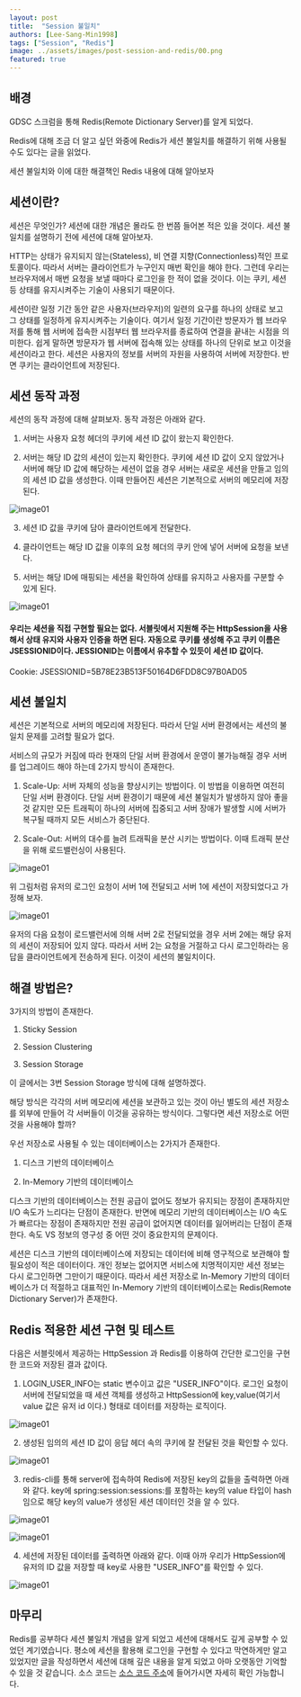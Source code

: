 ```yaml
---
layout: post
title:  "Session 불일치"
authors: [Lee-Sang-Min1998]
tags: ["Session", "Redis"]
image: ../assets/images/post-session-and-redis/00.png
featured: true
---
```


## 배경

GDSC 스크럼을 통해 Redis(Remote Dictionary Server)를 알게 되었다. 

Redis에 대해 조금 더 알고 싶던 와중에 Redis가 세션 불일치를 해결하기 위해 사용될 수도 있다는 글을 읽었다. 

세션 불일치와 이에 대한 해결책인 Redis 내용에 대해 알아보자

## 세션이란?

세션은 무엇인가? 세션에 대한 개념은 몰라도 한 번쯤 들어본 적은 있을 것이다. 세션 불일치를 설명하기 전에 세션에 대해 알아보자.

HTTP는 상태가 유지되지 않는(Stateless), 비 연결 지향(Connectionless)적인 프로토콜이다. 
따라서 서버는 클라이언트가 누구인지 매번 확인을 해야 한다. 
그런데 우리는 브라우저에서 매번 요청을 보낼 때마다 로그인을 한 적이 없을 것이다. 
이는 쿠키, 세션 등 상태를 유지시켜주는 기술이 사용되기 때문이다.

세션이란 일정 기간 동안 같은 사용자(브라우저)의 일련의 요구를 하나의 상태로 보고 그 상태를 일정하게 유지시켜주는 기술이다. 
여기서 일정 기간이란 방문자가 웹 브라우저를 통해 웹 서버에 접속한 시점부터 웹 브라우저를 종료하여 연결을 끝내는 시점을 의미한다.
쉽게 말하면 방문자가 웹 서버에 접속해 있는 상태를 하나의 단위로 보고 이것을 세션이라고 한다.
세션은 사용자의 정보를 서버의 자원을 사용하여 서버에 저장한다. 반면 쿠키는 클라이언트에 저장된다.

## 세션 동작 과정 

세션의 동작 과정에 대해 살펴보자. 동작 과정은 아래와 같다.

1. 서버는 사용자 요청 헤더의 쿠키에 세션 ID 값이 왔는지 확인한다.


2. 서버는 해당 ID 값의 세션이 있는지 확인한다. 쿠키에 세션 ID 값이 오지 않았거나 서버에 해당 ID 값에 해당하는
세션이 없을 경우 서버는 새로운 세션을 만들고 임의의 세션 ID 값을 생성한다. 이때 만들어진 세션은 기본적으로 서버의 메모리에 저장된다.


![image01](../assets/images/post-session-and-redis/01.png)


3. 세션 ID 값을 쿠키에 담아 클라이언트에게 전달한다.


4. 클라이언트는 해당 ID 값을 이후의 요청 헤더의 쿠키 안에 넣어 서버에 요청을 보낸다.


5. 서버는 해당 ID에 매핑되는 세션을 확인하여 상태를 유지하고 사용자를 구분할 수 있게 된다.


![image01](../assets/images/post-session-and-redis/02.png)

#### 우리는 세션을 직접 구현할 필요는 없다. 서블릿에서 지원해 주는 HttpSession을 사용해서 상태 유지와 사용자 인증을 하면 된다. 자동으로 쿠키를 생성해 주고 쿠키 이름은 JSESSIONID이다. JESSIONID는 이름에서 유추할 수 있듯이 세션 ID 값이다.
Cookie: JSESSIONID=5B78E23B513F50164D6FDD8C97B0AD05


## 세션 불일치

세션은 기본적으로 서버의 메모리에 저장된다. 따라서 단일 서버 환경에서는 세션의 불일치 문제를 고려할 필요가 없다.


서비스의 규모가 커짐에 따라 현재의 단일 서버 환경에서 운영이 불가능해질 경우 서버를 업그레이드 해야 하는데 2가지 방식이 존재한다.

1. Scale-Up: 서버 자체의 성능을 향상시키는 방법이다. 이 방법을 이용하면 여전히 단일 서버 환경이다. 단일 서버 환경이기 때문에 세션 불일치가 발생하지 않아 좋을 것 같지만 
모든 트래픽이 하나의 서버에 집중되고 서버 장애가 발생할 시에 서버가 복구될 때까지 모든 서비스가 중단된다.


2. Scale-Out: 서버의 대수를 늘려 트래픽을 분산 시키는 방법이다. 이때 트래픽 분산을 위해 로드밸런싱이 사용된다.


![image01](../assets/images/post-session-and-redis/03.png)

위 그림처럼 유저의 로그인 요청이 서버 1에 전달되고 서버 1에 세션이 저장되었다고 가정해 보자.


![image01](../assets/images/post-session-and-redis/04.png)

유저의 다음 요청이 로드밸런서에 의해 서버 2로 전달되었을 경우 서버 2에는 해당 유저의 세션이 저장되어 있지 않다.
따라서 서버 2는 요청을 거절하고 다시 로그인하라는 응답을 클라이언트에게 전송하게 된다. 이것이 세션의 불일치이다.

## 해결 방법은?

3가지의 방법이 존재한다.

1. Sticky Session


2. Session Clustering


3. Session Storage 

이 글에서는 3번 Session Storage 방식에 대해 설명하겠다. 

해당 방식은 각각의 서버 메모리에 세션을 보관하고 있는 것이 아닌 별도의 세션 저장소를 외부에 만들어 각 서버들이 이것을 공유하는 
방식이다. 그렇다면 세션 저장소로 어떤 것을 사용해야 할까?

우선 저장소로 사용될 수 있는 데이터베이스는 2가지가 존재한다.

1. 디스크 기반의 데이터베이스


2. In-Memory 기반의 데이터베이스


디스크 기반의 데이터베이스는 전원 공급이 없어도 정보가 유지되는 장점이 존재하지만 I/O 속도가 느리다는 단점이 존재한다. 
반면에 메모리 기반의 데이터베이스는 I/O 속도가 빠르다는 장점이 존재하지만 전원 공급이 없어지면 데이터를 잃어버리는 
단점이 존재한다. 속도 VS 정보의 영구성 중 어떤 것이 중요한지의 문제이다. 

세션은 디스크 기반의 데이터베이스에 저장되는 데이터에 비해 영구적으로 보관해야 할 필요성이 적은 데이터이다. 개인 정보는 없어지면 
서비스에 치명적이지만 세션 정보는 다시 로그인하면 그만이기 때문이다. 따라서 세션 저장소로 In-Memory 기반의 데이터베이스가 더 적절하고 대표적인
In-Memory 기반의 데이터베이스로는 Redis(Remote Dictionary Server)가 존재한다.


## Redis 적용한 세션 구현 및 테스트

다음은 서블릿에서 제공하는 HttpSession 과 Redis를 이용하여 간단한 로그인을 구현한 코드와 저장된 결과 값이다.

1. LOGIN_USER_INFO는 static 변수이고 값은 "USER_INFO"이다. 로그인 요청이 서버에 전달되었을 때 세션 객체를 생성하고 HttpSession에 key,value(여기서 value 값은 유저 id 이다.)
형태로 데이터를 저장하는 로직이다.

![image01](../assets/images/post-session-and-redis/05.png)

2. 생성된 임의의 세션 ID 값이 응답 헤더 속의 쿠키에 잘 전달된 것을 확인할 수 있다.

![image01](../assets/images/post-session-and-redis/06.png)

3. redis-cli를 통해 server에 접속하여 Redis에 저장된 key의 값들을 출력하면 아래와 같다.
key에 spring:session:sessions:를 포함하는 key의 value 타입이 hash임으로 해당 key의 value가 생성된 세션 데이터인 것을 알 수 있다.  

![image01](../assets/images/post-session-and-redis/08.png)


![image01](../assets/images/post-session-and-redis/09.png)


4. 세션에 저장된 데이터를 출력하면 아래와 같다. 이때 아까 우리가 HttpSession에 유저의 ID 값을 저장할 때 key로 사용한
   "USER_INFO"를 확인할 수 있다.

![image01](../assets/images/post-session-and-redis/07.png)

## 마무리

Redis를 공부하다 세션 불일치 개념을 알게 되었고 세션에 대해서도 깊게 공부할 수 있었던 계기였습니다. 평소에 세션을
활용해 로그인을 구현할 수 있다고 막연하게만 알고 있었지만 글을 작성하면서 세션에 대해 깊은 내용을 알게 되었고 아마 오랫동안 기억할
수 있을 것 같습니다. 소스 코드는 [소스 코드 주소](https://github.com/Lee-Sang-Min1998/Session-Redis-Login.git)에
들어가시면 자세히 확인 가능합니다. 
